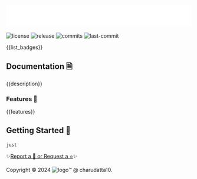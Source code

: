  
<!-- PROJECT Banner -->
![Hero Banner](docs/assets/images/hero.svg)

<!-- Badges: Project Status GitHub -->
![license](https://badgen.net/static/license/GPL-3.0/blue)
![release](https://badgen.net/github/release/charudatta10/{{title}})
![commits](https://badgen.net/github/commits/charudatta10/{{title}})
![last-commit](https://badgen.net/badge/github/last-commit/{{title}})
<!-- Badges: Tools used -->
{{list_badges}}

## Documentation 🗎

{{description}}  

### Features 🌟

{{features}} 

## Getting Started 🌱

`just`

✨[Report a 🐛 or Request a ⭐](https://github.com/{{user}}/{{title}}/issues)✨

Copyright :copyright: 2024 ![logo](docs/assets/images/icon.svg):tm: @ charudatta10.   
